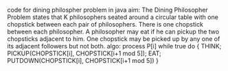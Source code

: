 code for dining philospher problem in java
aim:
The Dining Philosopher Problem states that K philosophers seated around a circular table with one chopstick between each pair of philosophers. There is one chopstick between each philosopher. A philosopher may eat if he can pickup the two chopsticks adjacent to him. One chopstick may be picked up by any one of its adjacent followers but not both.
algo:
process P[i]
 while true do
   {  THINK;
      PICKUP(CHOPSTICK[i], CHOPSTICK[i+1 mod 5]);
      EAT;
      PUTDOWN(CHOPSTICK[i], CHOPSTICK[i+1 mod 5])
   }